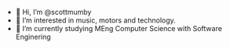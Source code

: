 - 👋 Hi, I’m @scottmumby
- 👀 I’m interested in music, motors and technology.
- 🌱 I’m currently studying MEng Computer Science with Software Enginering 

<!---
scottmumby/scottmumby is a ✨ special ✨ repository because its `README.md` (this file) appears on your GitHub profile.
You can click the Preview link to take a look at your changes.
--->

